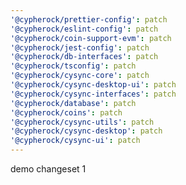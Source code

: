 ```yaml
---
'@cypherock/prettier-config': patch
'@cypherock/eslint-config': patch
'@cypherock/coin-support-evm': patch
'@cypherock/jest-config': patch
'@cypherock/db-interfaces': patch
'@cypherock/tsconfig': patch
'@cypherock/cysync-core': patch
'@cypherock/cysync-desktop-ui': patch
'@cypherock/cysync-interfaces': patch
'@cypherock/database': patch
'@cypherock/coins': patch
'@cypherock/cysync-utils': patch
'@cypherock/cysync-desktop': patch
'@cypherock/cysync-ui': patch
---
```


demo changeset 1
